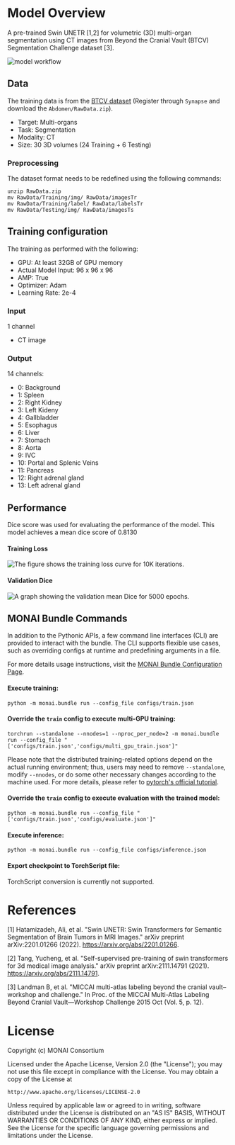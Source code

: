 # Model Overview
A pre-trained Swin UNETR [1,2] for volumetric (3D) multi-organ segmentation using CT images from Beyond the Cranial Vault (BTCV) Segmentation Challenge dataset [3].

![model workflow](https://developer.download.nvidia.com/assets/Clara/Images/monai_swin_unetr_btcv_segmentation_workflow_v1.png)

## Data
The training data is from the [BTCV dataset](https://www.synapse.org/#!Synapse:syn3193805/wiki/89480/) (Register through `Synapse` and download the `Abdomen/RawData.zip`).

- Target: Multi-organs
- Task: Segmentation
- Modality: CT
- Size: 30 3D volumes (24 Training + 6 Testing)

### Preprocessing
The dataset format needs to be redefined using the following commands:

```
unzip RawData.zip
mv RawData/Training/img/ RawData/imagesTr
mv RawData/Training/label/ RawData/labelsTr
mv RawData/Testing/img/ RawData/imagesTs
```

## Training configuration
The training as performed with the following:
- GPU: At least 32GB of GPU memory
- Actual Model Input: 96 x 96 x 96
- AMP: True
- Optimizer: Adam
- Learning Rate: 2e-4


### Input
1 channel
- CT image

### Output
14 channels:
- 0: Background
- 1: Spleen
- 2: Right Kidney
- 3: Left Kideny
- 4: Gallbladder
- 5: Esophagus
- 6: Liver
- 7: Stomach
- 8: Aorta
- 9: IVC
- 10: Portal and Splenic Veins
- 11: Pancreas
- 12: Right adrenal gland
- 13: Left adrenal gland

## Performance
Dice score was used for evaluating the performance of the model. This model achieves a mean dice score of 0.8130

#### Training Loss
![The figure shows the training loss curve for 10K iterations.](https://developer.download.nvidia.com/assets/Clara/Images/monai_swin_unetr_btcv_segmentation_train_loss_v2.png)

#### Validation Dice

![A graph showing the validation mean Dice for 5000 epochs.](https://developer.download.nvidia.com/assets/Clara/Images/monai_swin_unetr_btcv_segmentation_val_dice_v2.png)

## MONAI Bundle Commands
In addition to the Pythonic APIs, a few command line interfaces (CLI) are provided to interact with the bundle. The CLI supports flexible use cases, such as overriding configs at runtime and predefining arguments in a file.

For more details usage instructions, visit the [MONAI Bundle Configuration Page](https://docs.monai.io/en/latest/config_syntax.html).

#### Execute training:

```
python -m monai.bundle run --config_file configs/train.json
```

#### Override the `train` config to execute multi-GPU training:

```
torchrun --standalone --nnodes=1 --nproc_per_node=2 -m monai.bundle run --config_file "['configs/train.json','configs/multi_gpu_train.json']"
```

Please note that the distributed training-related options depend on the actual running environment; thus, users may need to remove `--standalone`, modify `--nnodes`, or do some other necessary changes according to the machine used. For more details, please refer to [pytorch's official tutorial](https://pytorch.org/tutorials/intermediate/ddp_tutorial.html).

#### Override the `train` config to execute evaluation with the trained model:

```
python -m monai.bundle run --config_file "['configs/train.json','configs/evaluate.json']"
```

#### Execute inference:

```
python -m monai.bundle run --config_file configs/inference.json
```

#### Export checkpoint to TorchScript file:

TorchScript conversion is currently not supported.

# References
[1] Hatamizadeh, Ali, et al. "Swin UNETR: Swin Transformers for Semantic Segmentation of Brain Tumors in MRI Images." arXiv preprint arXiv:2201.01266 (2022). https://arxiv.org/abs/2201.01266.

[2] Tang, Yucheng, et al. "Self-supervised pre-training of swin transformers for 3d medical image analysis." arXiv preprint arXiv:2111.14791 (2021). https://arxiv.org/abs/2111.14791.

[3] Landman B, et al. "MICCAI multi-atlas labeling beyond the cranial vault–workshop and challenge." In Proc. of the MICCAI Multi-Atlas Labeling Beyond Cranial Vault—Workshop Challenge 2015 Oct (Vol. 5, p. 12).

# License
Copyright (c) MONAI Consortium

Licensed under the Apache License, Version 2.0 (the "License");
you may not use this file except in compliance with the License.
You may obtain a copy of the License at

    http://www.apache.org/licenses/LICENSE-2.0

Unless required by applicable law or agreed to in writing, software
distributed under the License is distributed on an "AS IS" BASIS,
WITHOUT WARRANTIES OR CONDITIONS OF ANY KIND, either express or implied.
See the License for the specific language governing permissions and
limitations under the License.

